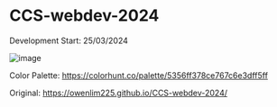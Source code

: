 # CCS-webdev-2024
Development Start: 25/03/2024


 ![image](https://github.com/ChristianJude23/CCS-webdev-2024/assets/152279955/b10fd330-ee11-430f-9398-5a0f7d950109)


Color Palette:
https://colorhunt.co/palette/5356ff378ce767c6e3dff5ff


Original:
https://owenlim225.github.io/CCS-webdev-2024/
